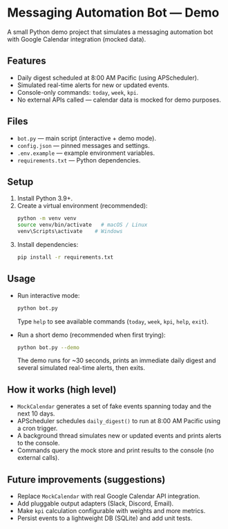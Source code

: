 # Messaging Automation Bot — Demo

A small Python demo project that simulates a messaging automation bot with Google Calendar integration (mocked data).

## Features
- Daily digest scheduled at 8:00 AM Pacific (using APScheduler).
- Simulated real-time alerts for new or updated events.
- Console-only commands: `today`, `week`, `kpi`.
- No external APIs called — calendar data is mocked for demo purposes.

## Files
- `bot.py` — main script (interactive + demo mode).
- `config.json` — pinned messages and settings.
- `.env.example` — example environment variables.
- `requirements.txt` — Python dependencies.

## Setup
1. Install Python 3.9+.
2. Create a virtual environment (recommended):
   ```bash
   python -m venv venv
   source venv/bin/activate   # macOS / Linux
   venv\Scripts\activate    # Windows
   ```
3. Install dependencies:
   ```bash
   pip install -r requirements.txt
   ```

## Usage
- Run interactive mode:
  ```bash
  python bot.py
  ```
  Type `help` to see available commands (`today`, `week`, `kpi`, `help`, `exit`).

- Run a short demo (recommended when first trying):
  ```bash
  python bot.py --demo
  ```
  The demo runs for ~30 seconds, prints an immediate daily digest and several simulated real-time alerts, then exits.

## How it works (high level)
- `MockCalendar` generates a set of fake events spanning today and the next 10 days.
- APScheduler schedules `daily_digest()` to run at 8:00 AM Pacific using a cron trigger.
- A background thread simulates new or updated events and prints alerts to the console.
- Commands query the mock store and print results to the console (no external calls).

## Future improvements (suggestions)
- Replace `MockCalendar` with real Google Calendar API integration.
- Add pluggable output adapters (Slack, Discord, Email).
- Make `kpi` calculation configurable with weights and more metrics.
- Persist events to a lightweight DB (SQLite) and add unit tests.

